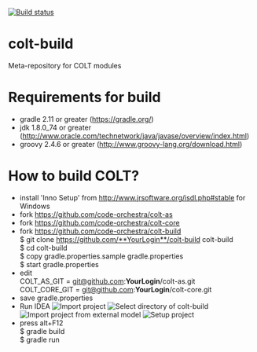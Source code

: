 [![Build status](https://ci.appveyor.com/api/projects/status/o9vx055e0l1utpmq?svg=true)](https://ci.appveyor.com/project/code-orchestra/colt-build)
# colt-build
Meta-repository for COLT modules

# Requirements for build
- gradle 2.11 or greater (https://gradle.org/)
- jdk 1.8.0_74 or greater (http://www.oracle.com/technetwork/java/javase/overview/index.html)
- groovy 2.4.6 or greater (http://www.groovy-lang.org/download.html)

# How to build COLT?
- install 'Inno Setup' from http://www.jrsoftware.org/isdl.php#stable for Windows
- fork https://github.com/code-orchestra/colt-as
- fork https://github.com/code-orchestra/colt-core
- fork https://github.com/code-orchestra/colt-build
</br>$ git clone https://github.com/**YourLogin**/colt-build colt-build
</br>$ cd colt-build
</br>$ copy gradle.properties.sample gradle.properties
</br>$ start gradle.properties
- edit 
  </br>COLT_AS_GIT = git@github.com:**YourLogin**/colt-as.git
  </br>COLT_CORE_GIT = git@github.com:**YourLogin**/colt-core.git
- save gradle.properties
- Run IDEA
![Import project](http://service.crazypanda.ru/v/clip2net/Z/o/5Z7DJ01o0l.png)
![Select directory of colt-build](http://service.crazypanda.ru/v/clip2net/i/b/lzkTibPrLC.png)
![Import project from external model](http://service.crazypanda.ru/v/clip2net/u/G/X59LAfmIhx.png)
![Setup project](http://service.crazypanda.ru/v/clip2net/N/1/7suehNUS89.png)
- press alt+F12
</br>$ gradle build
</br>$ gradle run
